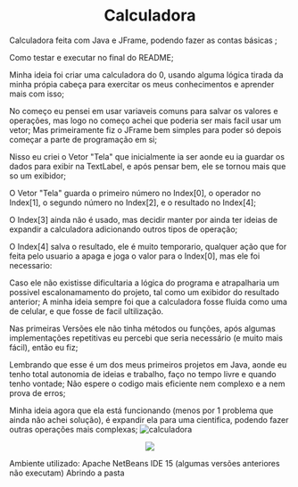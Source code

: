 <h1 align="center"> Calculadora</h1>
Calculadora feita com Java e JFrame, podendo fazer as contas básicas ;

Como testar e executar no final do README;

Minha ideia foi criar uma calculadora do 0, usando alguma lógica tirada da minha própia cabeça para exercitar os meus conhecimentos e aprender mais com isso;

No começo eu pensei em usar variaveis comuns para salvar os valores e operações, mas logo no começo achei que poderia ser mais facil usar um vetor;
Mas primeiramente fiz o JFrame bem simples para poder só depois começar a parte de programação em si;

Nisso eu criei o Vetor "Tela" que inicialmente ia ser aonde eu ia guardar os dados para exibir na TextLabel, e após pensar bem, ele se tornou mais que so um exibidor;

O Vetor "Tela" guarda o primeiro número no Index[0], o operador no Index[1], o segundo número no Index[2], e o resultado no Index[4];

O Index[3] ainda não é usado, mas decidir manter por ainda ter ideias de expandir a calculadora adicionando outros tipos de operação;

O Index[4] salva o resultado, ele é muito temporario, qualquer ação que for feita pelo usuario a apaga e joga o valor para o Index[0], mas ele foi necessario:

Caso ele não existisse dificultaria a lógica do programa e atrapalharia um possivel escalonamamento do projeto, tal como um exibidor do resultado anterior;
A minha ideia sempre foi que a calculadora fosse fluida como uma de celular, e que fosse de facil ultilização.



Nas primeiras Versões ele não tinha métodos ou funções, após algumas implementações repetitivas eu percebi que seria necessário (e muito mais fácil), então eu fiz;

Lembrando que esse é um dos meus primeiros projetos em Java, aonde eu tenho total autonomia de ideias e trabalho, faço no tempo livre e quando tenho vontade;
Não espere o codigo mais eficiente nem complexo e a nem prova de erros;

Minha ideia agora que ela está funcionando (menos por 1 problema que ainda não achei solução), é expandir ela para uma cientifica, podendo fazer outras operações mais complexas;
![calculadora](https://user-images.githubusercontent.com/90456999/193407984-112cdce2-0294-4b59-8d3b-bdfc75890d5a.png)
<p align="center">
<img src="http://img.shields.io/static/v1?label=STATUS&message=EM%20DESENVOLVIMENTO&color=GREEN&style=for-the-badge"/>
</p>

Ambiente utilizado: Apache NetBeans IDE 15 (algumas versões anteriores não executam)
Abrindo a pasta 
